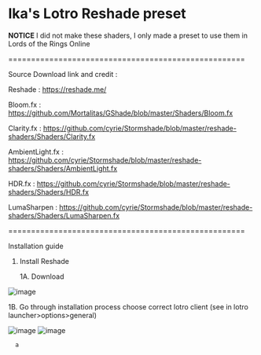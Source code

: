 Ika's Lotro Reshade preset
====================================================

**NOTICE** 
I did not make these shaders, I only made a preset to use them in Lords of the Rings Online

====================================================

Source Download link and credit :

Reshade :
https://reshade.me/

Bloom.fx :
https://github.com/Mortalitas/GShade/blob/master/Shaders/Bloom.fx

Clarity.fx :
https://github.com/cyrie/Stormshade/blob/master/reshade-shaders/Shaders/Clarity.fx

AmbientLight.fx :
https://github.com/cyrie/Stormshade/blob/master/reshade-shaders/Shaders/AmbientLight.fx

HDR.fx :
https://github.com/cyrie/Stormshade/blob/master/reshade-shaders/Shaders/HDR.fx

LumaSharpen :
https://github.com/cyrie/Stormshade/blob/master/reshade-shaders/Shaders/LumaSharpen.fx

====================================================

Installation guide

1. Install Reshade

   1A. Download
   
![image](https://github.com/user-attachments/assets/60a2e6d4-f5bd-4b16-81e0-5be840fda532)

   1B. Go through installation process
      choose correct lotro client (see in lotro launcher>options>general)
   
![image](https://github.com/user-attachments/assets/94f26ef3-74cd-4607-bc17-a1b1e6df0665) ![image](https://github.com/user-attachments/assets/85cdb900-1b6d-405d-9bcf-91c89aced20f)

      a
